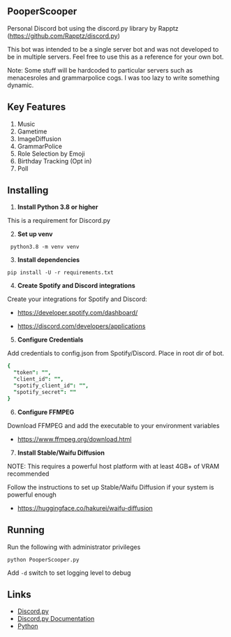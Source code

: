 ## PooperScooper
Personal Discord bot using the discord.py library by Rapptz (https://github.com/Rapptz/discord.py)

This bot was intended to be a single server bot and was not developed to be in multiple servers.
Feel free to use this as a reference for your own bot.

Note: Some stuff will be hardcoded to particular servers such as menacesroles and grammarpolice cogs.
I was too lazy to write something dynamic.

## Key Features
1. Music
2. Gametime
3. ImageDiffusion
4. GrammarPolice
5. Role Selection by Emoji
6. Birthday Tracking (Opt in)
7. Poll

## Installing

1. **Install Python 3.8 or higher**

This is a requirement for Discord.py
   
2. **Set up venv**

` python3.8 -m venv venv`

3. **Install dependencies**

`pip install -U -r requirements.txt`

4. **Create Spotify and Discord integrations**

Create your integrations for Spotify and Discord:

* https://developer.spotify.com/dashboard/

* https://discord.com/developers/applications

5. **Configure Credentials**

Add credentials to config.json from Spotify/Discord. Place in root dir of bot.
```j
{
  "token": "",
  "client_id": "",
  "spotify_client_id": "",
  "spotify_secret": ""
}
```

6. **Configure FFMPEG**

Download FFMPEG and add the executable to your environment variables
* https://www.ffmpeg.org/download.html

7. **Install Stable/Waifu Diffusion**

NOTE: This requires a powerful host platform with at least 4GB+ of VRAM recommended

Follow the instructions to set up Stable/Waifu Diffusion if your system is powerful enough
* https://huggingface.co/hakurei/waifu-diffusion

## Running
Run the following with administrator privileges

`python PooperScooper.py`

Add `-d` switch to set logging level to debug

## Links
* [Discord.py](https://github.com/Rapptz/discord.py)
* [Discord.py Documentation](https://discordpy.readthedocs.io/en/latest/index.html)
* [Python](https://www.python.org/downloads)
